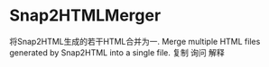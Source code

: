 # Snap2HTMLMerger
将Snap2HTML生成的若干HTML合并为一. Merge multiple HTML files generated by Snap2HTML into a single file.   复制  询问  解释
